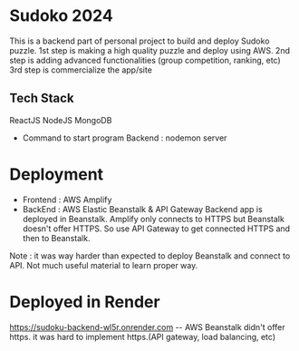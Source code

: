 # Sudoko 2024

This is a backend part of personal project to build and deploy Sudoko puzzle.
1st step is making a high quality puzzle and deploy using AWS.
2nd step is adding advanced functionalities (group competition, ranking, etc)
3rd step is commercialize the app/site

## Tech Stack

ReactJS
NodeJS
MongoDB

- Command to start program
  Backend : nodemon server

# Deployment
- Frontend : AWS Amplify
- BackEnd : AWS Elastic Beanstalk & API Gateway
   Backend app is deployed in Beanstalk.  Amplify only connects to HTTPS but Beanstalk doesn't offer HTTPS.  So use API Gateway to get connected HTTPS and then to Beanstalk.

Note : it was way harder than expected to deploy Beanstalk and connect to API.  Not much useful material to learn proper way.



# Deployed in Render
https://sudoku-backend-wl5r.onrender.com
-- AWS Beanstalk didn't offer https.  it was hard to implement https.(API gateway, load balancing, etc)